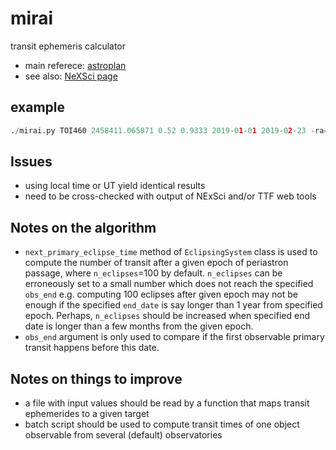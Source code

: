 # mirai
transit ephemeris calculator
* main referece: [astroplan](https://astroplan.readthedocs.io/en/latest/tutorials/periodic.html)
* see also: [NeXSci page](https://exoplanetarchive.ipac.caltech.edu/docs/transit_algorithms.html)

## example
```python
./mirai.py TOI460 2458411.065871 0.52 0.9333 2019-01-01 2019-02-23 -ra=47.643478 -dec=-9.27681 -site OAO
```

## Issues
* using local time or UT yield identical results
* need to be cross-checked with output of NExSci and/or TTF web tools

## Notes on the algorithm
* `next_primary_eclipse_time` method of `EclipsingSystem` class is used to compute the number of transit after a given epoch of periastron passage, where `n_eclipses`=100 by default. `n_eclipses` can be erroneously set to a small number which does not reach the specified `obs_end` e.g. computing 100 eclipses after given epoch may not be enough if the specified `end_date` is say longer than 1 year from specified epoch. Perhaps, `n_eclipses` should be increased when specified end date is longer than a few months from the given epoch.
* `obs_end` argument is only used to compare if the first observable primary transit happens before this date. 

## Notes on things to improve
* a file with input values should be read by a function that maps transit ephemerides to a given target
* batch script should be used to compute transit times of one object observable from several (default) observatories 